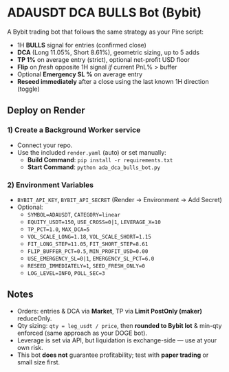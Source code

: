 # ADAUSDT DCA BULLS Bot (Bybit)

A Bybit trading bot that follows the same strategy as your Pine script:
- 1H **BULLS** signal for entries (confirmed close)
- **DCA** (Long 11.05%, Short 8.61%), geometric sizing, up to 5 adds
- **TP 1%** on average entry (strict), optional net-profit USD floor
- **Flip** on *fresh* opposite 1H signal *if* current PnL% > buffer
- Optional **Emergency SL %** on average entry
- **Reseed immediately** after a close using the last known 1H direction (toggle)

## Deploy on Render

### 1) Create a **Background Worker** service
- Connect your repo.
- Use the included `render.yaml` (auto) or set manually:
  - **Build Command**: `pip install -r requirements.txt`
  - **Start Command**: `python ada_dca_bulls_bot.py`

### 2) Environment Variables
- `BYBIT_API_KEY`, `BYBIT_API_SECRET` (Render → Environment → Add Secret)
- Optional:
  - `SYMBOL=ADAUSDT`, `CATEGORY=linear`
  - `EQUITY_USDT=150`, `USE_CROSS=0|1`, `LEVERAGE_X=10`
  - `TP_PCT=1.0`, `MAX_DCA=5`
  - `VOL_SCALE_LONG=1.18`, `VOL_SCALE_SHORT=1.15`
  - `FIT_LONG_STEP=11.05`, `FIT_SHORT_STEP=8.61`
  - `FLIP_BUFFER_PCT=0.5`, `MIN_PROFIT_USD=0.00`
  - `USE_EMERGENCY_SL=0|1`, `EMERGENCY_SL_PCT=6.0`
  - `RESEED_IMMEDIATELY=1`, `SEED_FRESH_ONLY=0`
  - `LOG_LEVEL=INFO`, `POLL_SEC=3`

## Notes

- Orders: entries & DCA via **Market**, TP via **Limit PostOnly (maker)** reduceOnly.  
- Qty sizing: `qty = leg_usdt / price`, then **rounded to Bybit lot** & min-qty enforced (same approach as your DOGE bot).  
- Leverage is set via API, but liquidation is exchange-side — use at your own risk.  
- This bot **does not** guarantee profitability; test with **paper trading** or small size first.
